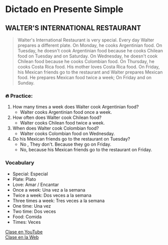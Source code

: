 # Dictado en Presente Simple

## WALTER'S INTERNATIONAL RESTAURANT

> Walter's International Restaurant is very special. Every day Walter prepares a different plate. On Monday, he cooks Argentinian food. On Tuesday, he doesn't cook Argentinian food because he cooks Chilean food on Tuesday and on Saturday. On Wednesday, he doesn't cook Chilean food because he cooks Colombian food. On Thursday, he cooks Costa Rica food. His mother loves Costa Rica food. On Friday, his Mexican friends go to the restaurant and Walter prepares Mexican food. He prepares Mexican food twice a week; On Friday and on Sunday. 


### 🔥 Practice:

1. How many times a week does Walter cook Argentinian food?
	- Walter cooks Argentinian food once a week.
2. How often does Walter cook Chilean food?
	- Walter cooks Chilean food twice a week.
3. When does Walter cook Colombian food?
	- Walter cooks Colombian food on Wednesday.
4. Do his Mexican friends go to the restaurant on Tuesday?
	- No , They don't. Because they go on Friday.
	- No, because his Mexican friends go to the restaurant on Friday.

### Vocabulary

- Special: Especial     
- Plate: Plato    
- Love: Amar / Encantar      
- Once a week: Una vez a la semana
- Twice a week: Dos veces a la semana
- Three times a week: Tres veces a la semana    
- One time: Una vez   
- Two time: Dos veces    
- Food: Comida   
- Times: Veces   


[Clase en YouTube](https://www.youtube.com/watch?v=gU-iDfNgMDA&list=PLgrNDDl9MxYmUmf19zPiljdg8FKIRmP78&index=23)  
[Clase en la Web](https://www.pacho8a.com/ingl%C3%A9s/curso-ingl%C3%A9s-desde-cero/lecci%C3%B3n-1/)





